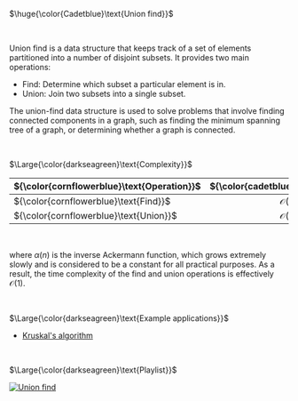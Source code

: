$\huge{\color{Cadetblue}\text{Union find}}$

<br/>

Union find is a data structure that keeps track of a set of elements partitioned into a number of disjoint subsets. It provides two main operations:

- Find: Determine which subset a particular element is in.
- Union: Join two subsets into a single subset.

The union-find data structure is used to solve problems that involve finding connected components in a graph, such as finding the minimum spanning tree of a graph, or determining whether a graph is connected.


<br/>

$\Large{\color{darkseagreen}\text{Complexity}}$

| ${\color{cornflowerblue}\text{Operation}}$  | ${\color{cadetblue}\text{Complexity}}$ |
|:---|:---:|
| ${\color{cornflowerblue}\text{Find}}$     | $\mathcal{O}(\alpha(n))$ |
| ${\color{cornflowerblue}\text{Union}}$     | $\mathcal{O}(\alpha(n))$ |

<br/>

where $\alpha(n)$ is the inverse Ackermann function, which grows extremely slowly and is considered to be a constant for all practical purposes. As a result, the time complexity of the find and union operations is effectively $\mathcal{O}(1)$.

<br/>

$\Large{\color{darkseagreen}\text{Example applications}}$

- [Kruskal's algorithm](../../algorithms/graphs/MST-kruskal/README.md)

<br/>

$\Large{\color{darkseagreen}\text{Playlist}}$  

[![Union find](https://img.youtube.com/vi/ibjEGG7ylHk/0.jpg)](https://www.youtube.com/watch?v=ibjEGG7ylHk&list=PLDV1Zeh2NRsBI1C-mR6ZhHTyfoEJWlxvq)
